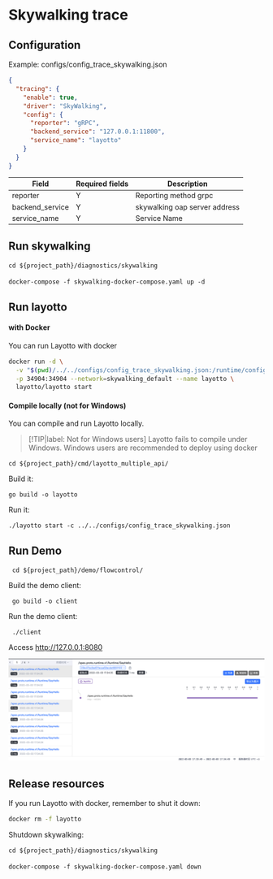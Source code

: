 # Skywalking trace 

## Configuration

Example: configs/config_trace_skywalking.json

````json
{
  "tracing": {
    "enable": true,
    "driver": "SkyWalking",
    "config": {
      "reporter": "gRPC",
      "backend_service": "127.0.0.1:11800",
      "service_name": "layotto"
    }
  }
}
````

| Field            | Required fields | Description  |
|------------------|-----|--------------------------|
| reporter         | Y   | Reporting method grpc               |
| backend_service  | Y   | skywalking oap server address |
| service_name     | Y   | Service Name                     |

## Run skywalking

```shell
cd ${project_path}/diagnostics/skywalking

docker-compose -f skywalking-docker-compose.yaml up -d
```

## Run layotto
<!-- tabs:start -->
#### **with Docker**
You can run Layotto with docker

```bash
docker run -d \
  -v "$(pwd)/../../configs/config_trace_skywalking.json:/runtime/configs/config.json" \
  -p 34904:34904 --network=skywalking_default --name layotto \
  layotto/layotto start
```

#### **Compile locally (not for Windows)**
You can compile and run Layotto locally.

> [!TIP|label: Not for Windows users]
> Layotto fails to compile under Windows. Windows users are recommended to deploy using docker

```shell 
cd ${project_path}/cmd/layotto_multiple_api/
```

Build it:
```shell @if.not.exist layotto
go build -o layotto
```

Run it:

```shell @background
./layotto start -c ../../configs/config_trace_skywalking.json
```
<!-- tabs:end -->

## Run Demo

```shell
 cd ${project_path}/demo/flowcontrol/
```

Build the demo client:
```shell @if.not.exist client
 go build -o client
```

Run the demo client:
```shell 
 ./client
```

Access http://127.0.0.1:8080

![](../../../img/trace/sky.png)

## Release resources
If you run Layotto with docker, remember to shut it down:

```bash
docker rm -f layotto
```

Shutdown skywalking:

```shell
cd ${project_path}/diagnostics/skywalking

docker-compose -f skywalking-docker-compose.yaml down
```
